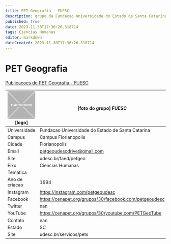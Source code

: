 ```yaml
---
title: PET Geografia - FUESC
description: grupo da Fundacao Universidade do Estado de Santa Catarina
published: true
date: 2023-11-30T17:36:26.318714
tags: Ciencias Humanas
editor: markdown
dateCreated: 2023-11-30T17:36:26.318714
---
```


# PET Geografia

[Publicacoes de PET Geografia - FUESC](/atividade/27PETGeografiaFUESC/feed.md)

| ![placeholder.png](/placeholder.png) [logo] | [foto do grupo] FUESC         |
| ------------------------------------------- | ------------------------------------------------- |
| Universidade                                | Fundacao Universidade do Estado de Santa Catarina      |
| Campus                                      | Campus Florianopolis            |
| Cidade                                      | Florianopolis             |
| Email                                       | petgeoudescdrive@gmail.com             |
| Site                                        | udesc.br/faed/petgeo              |
| Eixo                                        | Ciencias Humanas              |
| Tematica                                    |           |
| Ano de criacao                              | 1994        |
| Instagram                                   | https://instagram.com/petgeoudesc         |
| Facebook                                    | https://cenapet.org/grupos/30/facebook.com/petgeoudesc          |
| Twitter                                     | nan           |
| YouTube                                     | https://cenapet.org/grupos/30/youtube.com/PETGeoTube           |
| Contato                                     | nan         |
| Estado                                      |  SC            |
| Site                                        | udesc.br/servicos/pets |
